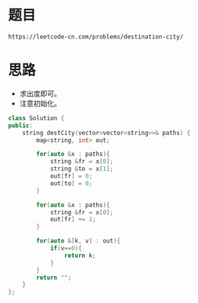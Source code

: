 # 题目
`https://leetcode-cn.com/problems/destination-city/`


# 思路
- 求出度即可。    
- 注意初始化。  



```cpp
class Solution {
public:
    string destCity(vector<vector<string>>& paths) {
        map<string, int> out;

        for(auto &x : paths){
            string &fr = x[0];
            string &to = x[1];
            out[fr] = 0;
            out[to] = 0;
        }

        for(auto &x : paths){
            string &fr = x[0];
            out[fr] += 1;
        }

        for(auto &[k, v] : out){
            if(v==0){
                return k;
            }
        }
        return "";
    }
};
```
